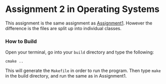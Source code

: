 # Assignment 2 in Operating Systems

This assignment is the same assignment as [Assignment1](https://github.com/Sailanarmo/CS3100/tree/master/Assignment1). However the difference is the files are split up into individual classes. 

### How to Build

Open your terminal, go into your `build` directory and type the following:
```
cmake .. 
```

This will generate the `Makefile` in order to run the program. Then type `make` in the build directory, and run the same as in Assignment1.
